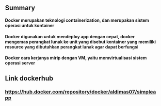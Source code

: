 ## Summary

#### Docker merupakan teknologi containerization, dan merupakan sistem operasi untuk kontainer

#### Docker digunakan untuk mendeploy app dengan cepat, docker mengemas perangkat lunak ke unit yang disebut kontainer yang memiliki resource yang dibutuhkan perangkat lunak agar dapat berfungsi

#### Docker cara kerjanya mirip dengan VM, yaitu memvirtualisasi sistem operasi server

## Link dockerhub
### https://hub.docker.com/repository/docker/aldimas07/simpleapp